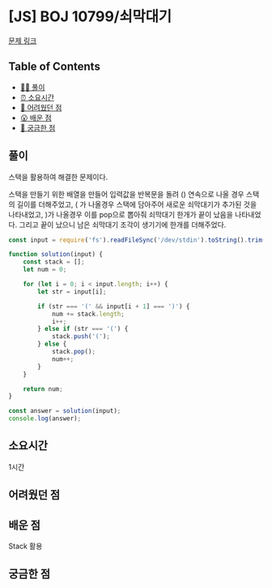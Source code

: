 <!-- 제목으로 다음과 같은 내용으로 작성해주세요 ! -->
<!-- 📚 언어 : e.g. Javascript -> [JS], Python -> [Python]  -->
<!-- 📕 백준 : BOJ 문제번호/문제제목 e.g. BOJ 2577/숫자의 개수 -->
<!-- 📗 프로그래머스 : PRO 문제번호/문제제목 e.g. PRO 120812/최빈값 구하기 -->
<!-- 💁🏻 백준허브를 사용하시면 프로그래머스의 문제번호도 확인하실 수 있습니다 -->

# [JS] BOJ 10799/쇠막대기

<!-- 아래에 # 을 지우고 문제 링크를 입력해주세요 ! -->

[문제 링크](https://www.acmicpc.net/problem/10799)

## Table of Contents

-   [✍🏻 풀이](#풀이)
-   [⏰ 소요시간](#소요시간)
-   [🫠 어려웠던 점](#어려웠던-점)
-   [😮 배운 점](#배운-점)
-   [🤔 궁금한 점](#궁금한-점)

## 풀이

<!-- ```옆에 사용하는 언어를 기입하세요 e.g. javascript, python -->

스택을 활용하여 해결한 문제이다.

스택을 만들기 위한 배열을 만들어 입력값을 반복문을 돌려 () 연속으로 나올 경우 스택의 길이를 더해주었고, ( 가 나올경우 스택에 담아주어 새로운 쇠막대기가 추가된 것을 나타내었고, )가 나올경우 이를 pop으로 뽑아줘 쇠막대기 한개가 끝이 났음을 나타내었다. 그리고 끝이 났으니 남은 쇠막대기 조각이 생기기에 한개를 더해주었다.

```javascript
const input = require('fs').readFileSync('/dev/stdin').toString().trim().split('');

function solution(input) {
    const stack = [];
    let num = 0;

    for (let i = 0; i < input.length; i++) {
        let str = input[i];

        if (str === '(' && input[i + 1] === ')') {
            num += stack.length;
            i++;
        } else if (str === '(') {
            stack.push('(');
        } else {
            stack.pop();
            num++;
        }
    }

    return num;
}

const answer = solution(input);
console.log(answer);
```

## 소요시간

1시간

## 어려웠던 점

## 배운 점

Stack 활용

## 궁금한 점
